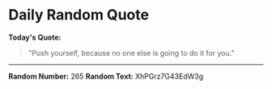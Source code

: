 # Daily Random Quote

**Today's Quote:**
> "Push yourself, because no one else is going to do it for you."

---

**Random Number:** 265
**Random Text:** XhPGrz7G43EdW3g
